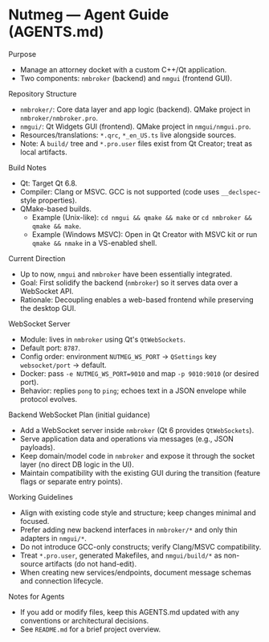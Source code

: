# Nutmeg — Agent Guide (AGENTS.md)

Purpose
- Manage an attorney docket with a custom C++/Qt application.
- Two components: `nmbroker` (backend) and `nmgui` (frontend GUI).

Repository Structure
- `nmbroker/`: Core data layer and app logic (backend). QMake project in `nmbroker/nmbroker.pro`.
- `nmgui/`: Qt Widgets GUI (frontend). QMake project in `nmgui/nmgui.pro`.
- Resources/translations: `*.qrc`, `*_en_US.ts` live alongside sources.
- Note: A `build/` tree and `*.pro.user` files exist from Qt Creator; treat as local artifacts.

Build Notes
- Qt: Target Qt 6.8.
- Compiler: Clang or MSVC. GCC is not supported (code uses `__declspec`-style properties).
- QMake-based builds.
  - Example (Unix-like): `cd nmgui && qmake && make` or `cd nmbroker && qmake && make`.
  - Example (Windows MSVC): Open in Qt Creator with MSVC kit or run `qmake && nmake` in a VS-enabled shell.

Current Direction
- Up to now, `nmgui` and `nmbroker` have been essentially integrated.
- Goal: First solidify the backend (`nmbroker`) so it serves data over a WebSocket API.
- Rationale: Decoupling enables a web-based frontend while preserving the desktop GUI.

WebSocket Server
- Module: lives in `nmbroker` using Qt's `QtWebSockets`.
- Default port: `8787`.
- Config order: environment `NUTMEG_WS_PORT` → `QSettings` key `websocket/port` → default.
- Docker: pass `-e NUTMEG_WS_PORT=9010` and map `-p 9010:9010` (or desired port).
- Behavior: replies `pong` to `ping`; echoes text in a JSON envelope while protocol evolves.

Backend WebSocket Plan (initial guidance)
- Add a WebSocket server inside `nmbroker` (Qt 6 provides `QtWebSockets`).
- Serve application data and operations via messages (e.g., JSON payloads).
- Keep domain/model code in `nmbroker` and expose it through the socket layer (no direct DB logic in the UI).
- Maintain compatibility with the existing GUI during the transition (feature flags or separate entry points).

Working Guidelines
- Align with existing code style and structure; keep changes minimal and focused.
- Prefer adding new backend interfaces in `nmbroker/*` and only thin adapters in `nmgui/*`.
- Do not introduce GCC-only constructs; verify Clang/MSVC compatibility.
- Treat `*.pro.user`, generated Makefiles, and `nmgui/build/*` as non-source artifacts (do not hand-edit).
- When creating new services/endpoints, document message schemas and connection lifecycle.

Notes for Agents
- If you add or modify files, keep this AGENTS.md updated with any conventions or architectural decisions.
- See `README.md` for a brief project overview.
